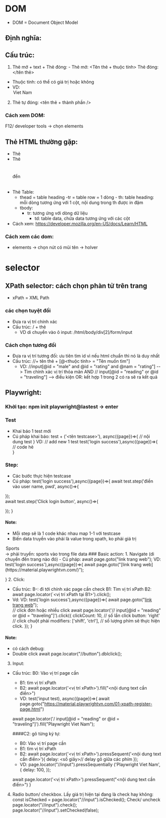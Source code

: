 # DOM
- DOM = Document Object Model
## Định nghĩa: 
## Cấu trúc: 
1. Thẻ mở + text + Thẻ đóng: - Thẻ mở: <Tên thẻ + thuộc tính> Thẻ đóng: </tên thẻ>
- Thuộc tính: có thể có giá trị hoặc không
- VD: <option value = "vn" selected> Viet Nam </option>

2. Thẻ tự đóng: <tên thẻ + thành phần />
### Cách xem DOM:
F12/ developer tools -> chọn elements
## Thẻ HTML thường gặp: 
- Thẻ <div>
- Thẻ <h1></h1> đển <h6></h6>
- Thẻ Table:
    - thead = table heading
        -tr = table row = 1 dòng
            - th: table heading: mỗi dòng tương ứng với 1 cột, nội dung trong th được in đậm
    - tbody: 
        - tr: tương ứng với dòng dữ liệu
            - td: table data, chứa data tương ứng với các cột
- Cách xem: https://developer.mozilla.org/en-US/docs/Learn/HTML
            
### Cách xem các dom:
- elements -> chọn nút có mũi tên -> holver
# selector
## XPath selector: cách chọn phàn tử trên trang
- xPath = XML Path
### các chọn tuyệt đối
- Đưa ra vị trí chính xác 
- Cấu trúc: / + thẻ
    - VD di chuyển vào ô input: /html/body/div[2]/form/input
### Cách chọn tương đối
- Đưa ra vị trí tương đối: ưu tiên tìm id vì nếu html chuẩn thì nó là duy nhất
- Cấu trúc: //+ tên thẻ + [@<thuộc tính> = "Tên muốn tìm"]
    - VD: //input[@id = "male" and @id = "rating" and @nam = "rating"] --> Tìm chính xác vị trí thỏa mãn AND
            // input[@id = "reading" or @id = "traveling"] --> điều kiện OR: kết hợp 1 trong 2 có ra sẽ ra kết quả
## Playwright:
### Khởi tạo: npm init playwright@lastest -> enter 
### Test
- Khai báo 1 test mới
- Cú pháp khai báo: 
test + ('<tên testcase>'), async({page})=>{
    // nội dung test
}
VD: // add new 1 test
test('login success'),async({page})=>{
 // code hẻ   
}
### Step:
- Các bước thực hiện testcase
- Cú pháp:
test('login success'),async({page})=>{
 await test.step('điền vào user name, pwd', async()=>{

});  
await test.step('Click login button', async()=>{

}); 
}
#### Note: 
- Mỗi step sẽ là 1 code khác nhau map 1-1 với testcase
- Biến data truyền vào phải là value trong xpath, ko phải giá trị
<option value="sports">Sports</option> -> phải truyền: sports vào trong file data
### Basic action:
1. Navigate (di chuyển đến trang nào đó)
- Cú pháp: await page.goto("link trang web");
    VD: test('login success'),async({page})=>{
 await page.goto("[link trang web](https://material.playwrightvn.com/)");       
 
}
2. Click:
- Cấu trúc: B-: đi tới chính xác page cần check
    B1: Tìm vị trí xPath
    B2:  await page.locator(`<vị trí xPath tại B1>').click();
- Vd: VD: test('login success'),async({page})=>{
 await page.goto("[link trang web](https://material.playwrightvn.com/)");       
 // click đơn hoặc nhiều click
 await page.locator('// input[@id = "reading" or @id = "traveling"]').click({
    clickCount: 10, // số lần click
    button: 'right' // click chuột phải
    modifiers: ['shift', 'ctrl'], // số lượng phím sẽ thực hiện click.
 });
}
#### Note: 
- có cách debug: 
- Double click
await page.locator("//button").dblclick();
3. Input:

- Cấu trúc: B0: Vào vị trí page cần 
    - B1: tìm vị trí xPath
    - B2: await page.locator('<vị trí xPath>').fill("<nội dung text cần điền>")
    - VD: test('input test), async({page})=>{
    await page.goto("https://material.playwrightvn.com/01-xpath-register-page.html")

    await page.locator('/ input[@id = "reading" or @id = "traveling"]').fill("Playwright Viet Nam");

    ####C2: gõ từng ký tự: 
    - B0: Vào vị trí page cần 
    - B1: tìm vị trí xPath
    - B2: await page.locator('<vị trí xPath>').pressSequent('<nội dung text cần điền>'){
        delay: <số giây>// delay gõ giữa các phím
    });
    - VD: page.locator("//input").pressSequentially
('Playwright Viet Nam', {
delay: 100,
});


    await page.locator('<vị trí xPath>').pressSequent("<nội dung text cần điền>")
}
4. Radio button/ checkbox.
Lấy giá trị hiện tại đang là check hay không:
const isChecked =
page.locator("//input").isChecked();
Check/ uncheck
page.locator("//input").check();
page.locator("//input").setChecked(false);
